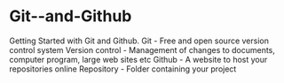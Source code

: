 # Git--and-Github
Getting Started with Git and Github.
Git - Free and open source version control system
Version control - Management of changes to documents, computer program, large web sites etc
Github - A website to host your repositories online
Repository - Folder containing your project
